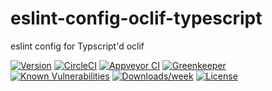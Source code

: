 eslint-config-oclif-typescript
====================

eslint config for Typscript'd oclif

[![Version](https://img.shields.io/npm/v/eslint-config-oclif-typescript.svg)](https://npmjs.org/package/eslint-config-oclif-typescript)
[![CircleCI](https://circleci.com/gh/oclif/eslint-config-oclif-typescript/tree/main.svg?style=svg)](https://circleci.com/gh/oclif/eslint-config-oclif-typescript/tree/main)
[![Appveyor CI](https://ci.appveyor.com/api/projects/status/github/oclif/eslint-config-oclif-typescript?branch=main&svg=true)](https://ci.appveyor.com/project/heroku/eslint-config-oclif-typescript/branch/main)
[![Greenkeeper](https://badges.greenkeeper.io/oclif/eslint-config-oclif-typescript.svg)](https://greenkeeper.io/)
[![Known Vulnerabilities](https://snyk.io/test/npm/eslint-config-oclif-typescript/badge.svg)](https://snyk.io/test/npm/eslint-config-oclif-typescript)
[![Downloads/week](https://img.shields.io/npm/dw/eslint-config-oclif-typescript.svg)](https://npmjs.org/package/eslint-config-oclif-typescript)
[![License](https://img.shields.io/npm/l/eslint-config-oclif-typescript.svg)](https://github.com/oclif/eslint-config-oclif-typescript/blob/main/package.json)

